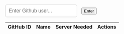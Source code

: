 <html>
<head>
<style>
        #profilepic {
            width: 40%;
            padding-top: 40px;
        }
        .fetchResults {
            display: flex;
            flex-direction: column;
            align-items: center;
        }
        #bio {
            font-style: italic;
            text-align: center;
            margin-top: 10px;
        }
        #additionalInfo {
            margin-top: 20px;
            text-align: center;
        }
        .overlay {
            display: none;
            position: fixed;
            top: 0;
            left: 0;
            width: 100%;
            height: 100%;
            background-color: rgba(0, 0, 0, 0.71);
            justify-content: center;
            align-items: center;
            z-index: 1000;
        }
        .popup {
            background-color: grey;
            padding: 20px;
            border-radius: 10px;
            box-shadow: 0px 0px 10px rgba(0, 0, 0, 0.2);
            max-width: 80%;
            text-align: center;
        }
        #userInput {
            padding: 10px;
            border: 1px solid #ccc;
            border-radius: 5px;
            margin-right: 10px;
            font-size: 16px;
        }
        #fetchButton {
            padding: 10px 20px;
            background-color: #007bff;
            color: white;
            border: none;
            border-radius: 5px;
            cursor: pointer;
            font-size: 16px;
        }
        .namebox,
        .serverStatus,
        .usernamebox {
            flex: 1; /* Equal width for each box */
            border: darkgray 2px solid;
            padding: 5px;
            margin: 5px; /* Add margin between the boxes */
        }
        .userContent {
            display: flex;
            flex-direction: row; /* Display children in a row */
            justify-content: space-between; /* Add space between children */
            align-items: center; /* Vertically align children */
        }


</style>
</head>

<body>
    <input type="text" id="userInput" placeholder="Enter Github user...">
    <button onclick="fetchUser()">Enter</button>
    <table id="view_table">
        <thead>
            <tr>
            <th>GitHub ID</th>
            <th>Name</th>
            <th>Server Needed</th>
            <th>Actions</th>
            </tr>
        </thead>
        <tbody id="result">
            <!-- javascript generated data -->
        </tbody>
    </table>
    <div class="overlay" id="popupOverlay">
        <div class="popup">
            <div class="fetchResults">
                <div id="profilepic"></div>
                <h1 id="username"></h1>
                <h2 id="bio"></h2>
                <div id="profilelink"></div>
                <p id="additionalInfo"></p>
                <div class="userContent">
                    <div class="namebox">
                        <p>Name:</p>
                        <input type="name" id="nameplaceholder" placeholder="">
                    </div>
                    <div class="serverStatus">
                        <p>Server Needed?</p>
                        <input type="checkbox" name="server_needed" id="server_needed">
                    </div>
                    <div class="usernamebox">
                        <p>Github Username:</p>
                        <input type="username" id="usernameplaceholder" placeholder="">
                    </div>
                </div>
            </div>
            <button onclick="create_user()">Add User</button>
            <button onclick="closePopup()">Close</button>
        </div>
    </div>


<script>
    // prepare HTML result container for new output
    const resultContainer = document.getElementById("result");
    // prepare URL's to allow easy switch from deployment and localhost
    //const url = "http://localhost:8180/api/users/";
    const url = "https://devops.nighthawkcodingsociety.com/api/users/"
    
    // Standard definitions
    const request_options = {
        mode: 'cors',
        cache: 'default',
        credentials: 'omit',
        headers: {
        'Content-Type': 'application/json'
        }
    };

    // Load users on page entry
    read_users();


    // Call the API with GET request (read)
    function read_users() {
        // prepares request options
        const read_options = {
        ...request_options,
        method: 'GET'
        };

        // fetch the data from API
        fetch(url, read_options)
        // response is a RESTful "promise" on any successful fetch
        .then(response => {
            // check for response errors
            if (response.status !== 200) {
                const errorMsg = 'Database read error: ' + response.status;
                console.log(errorMsg);
                const tr = document.createElement("tr");
                const td = document.createElement("td");
                td.innerHTML = errorMsg;
                tr.appendChild(td);
                resultContainer.appendChild(tr);
                return;
            }
            // valid response will have json data
            response.json().then(data => {
                console.log(data);
                // delete old data
                while (resultContainer.children.length) {
                resultContainer.removeChild(resultContainer.lastChild);
                }
                // update new data
                for (let row in data) {
                console.log(data[row]);
                add_row(data[row]);
                }
            })
        })
        // catch fetch errors (ie ACCESS to server blocked)
        .catch(err => {
        console.error(err);
        const tr = document.createElement("tr");
        const td = document.createElement("td");
        td.innerHTML = err;
        tr.appendChild(td);
        resultContainer.appendChild(tr);
        });
    }

    function create_user(){
        
        const body = {
            uid: document.getElementById("usernameplaceholder").value,
            name: document.getElementById("nameplaceholder").value,
            server_needed: document.getElementById("server_needed").checked 
        };

        // Call the API with POST request (create)
        const post_options = {
        ...request_options,
        method: 'POST',
        body: JSON.stringify(body),
        };

        // URL for Create API
        // Fetch API call to the database to create a new user
        fetch(url, post_options)
        .then(response => {
            // trap error response from Web API
            if (response.status !== 200) {
            const errorMsg = 'Database create error: ' + response.status;
            console.log(errorMsg);
            const tr = document.createElement("tr");
            const td = document.createElement("td");
            td.innerHTML = errorMsg;
            tr.appendChild(td);
            resultContainer.appendChild(tr);
            return;
            }
            // response contains valid result
            response.json().then(data => {
                console.log(data);
                //add a table row for the new/created userid
                add_row(data);
            })
        })

        closePopup()
    }


    function updateEvent(id) {
    // Handle update action here
    console.log("Update button clicked for ID:", id);

    // Find the existing row
    const existingRow = document.getElementById(`row-${id}`);
    
    // Input fields for update
    const uidInput = document.createElement("input");
    uidInput.type = "text";
    uidInput.value = document.getElementById(`uid-${id}`).innerHTML;
    
    const nameInput = document.createElement("input");
    nameInput.type = "text";
    nameInput.value = document.getElementById(`name-${id}`).innerHTML;
    
    const serverNeededInput = document.createElement("input");
    serverNeededInput.type = "checkbox";
    serverNeededInput.checked = document.getElementById(`serverNeeded-${id}`).innerHTML === "Yes";

    // Save button
    const saveBtn = document.createElement("button");
    saveBtn.textContent = "Save";
    saveBtn.addEventListener("click", () => {
        // Construct the updated data object
        const updatedData = {
        uid: uidInput.value,
        name: nameInput.value,
        server_needed: serverNeededInput.checked
        };

        // Call the API with a PUT request (update)
        const update_options = {
        ...request_options,
        method: 'PUT',
        body: JSON.stringify(updatedData)
        };

        fetch(`${url}${id}`, update_options)
        .then((response) => {
            if (response.status === 200) {
            // Update was successful
            read_users(); // Refresh the table
            } else {
            // Display error message in a cell
            const errorCell = document.createElement("td");
            errorCell.style.color = "red";
            errorCell.textContent = "Update failed. Please try again.";
            existingRow.appendChild(errorCell);
            }
        })
        .catch((error) => {
            console.error("Error updating user:", error);
        });
    });

    // Create <td> elements for each input
    const uidCell = document.createElement("td");
    uidCell.appendChild(uidInput);

    const nameCell = document.createElement("td");
    nameCell.appendChild(nameInput);
    
    const serverNeededCell = document.createElement("td");
    serverNeededCell.appendChild(serverNeededInput);

    const saveBtnCell = document.createElement("td");
    saveBtnCell.appendChild(saveBtn);

    // Remove existing row content
    while (existingRow.firstChild) {
        existingRow.removeChild(existingRow.firstChild);
    }

    // Add input fields and save button to the form
    existingRow.appendChild(uidCell);
    existingRow.appendChild(nameCell);
    existingRow.appendChild(serverNeededCell);
    existingRow.appendChild(saveBtnCell);
    }

    function deleteEvent(id) {
    // Handle delete action here
    console.log("Delete button clicked for ID:", id);

    // Prompt user for password input
    const password = prompt("Enter 'delete' to confirm:");

    // Check if the entered password is correct
    if (password === "delete") {
        // Call the delete API with a DELETE request
        const delete_options = {
        ...request_options,
        method: 'DELETE',
        };

        fetch(`${url}${id}`, delete_options)
        .then((response) => {
            if (response.status === 200) {
            // Deletion was successful
            read_users(); // Refresh the table
            } else {
            // Display error message in a cell
            const errorCell = document.createElement("td");
            errorCell.style.color = "red";
            errorCell.textContent = "Delete failed. Please try again.";
            existingRow.appendChild(errorCell);
            }
        })
        .catch((error) => {
            console.error("Error deleting user:", error);
        });
    } else {
        // Display error message for incorrect password
        const errorCell = document.createElement("td");
        errorCell.style.color = "red";
        errorCell.textContent = "Incorrect password. Deletion canceled.";
        existingRow.appendChild(errorCell);
    }
    }


    function add_row(data) {
    const tr = document.createElement("tr");
    tr.id = `row-${data.id}`; // Set a unique ID for the row

    const uid = document.createElement("td");
    const name = document.createElement("td");
    const serverNeeded = document.createElement("td");
    const actions = document.createElement("td");

    // obtain data that is specific to the API
    uid.innerHTML = data.uid;
    uid.id = `uid-${data.id}`; // Set a unique ID for the GitHub ID cell

    name.innerHTML = data.name;
    name.id = `name-${data.id}`;
    serverNeeded.innerHTML = data.server_needed ? "Yes" : "No";
    serverNeeded.id = `serverNeeded-${data.id}`;

    // "Update" and "Delete" buttons
    const updateBtn = document.createElement("button");
    updateBtn.textContent = "Update";
    updateBtn.addEventListener("click", () => {
        updateEvent(data.id);
    });

    const deleteBtn = document.createElement("button");
    deleteBtn.textContent = "Delete";
    deleteBtn.addEventListener("click", () => {
        deleteEvent(data.id);
    });

    // Add buttons to the actions column
    actions.appendChild(updateBtn);
    actions.appendChild(deleteBtn);

    // add HTML to container
    tr.appendChild(uid);
    tr.appendChild(name);
    tr.appendChild(serverNeeded);
    tr.appendChild(actions);

    resultContainer.appendChild(tr);
    }
    
        function openPopup() {
            document.getElementById("popupOverlay").style.display = "flex";
        }
        function closePopup() {
            document.getElementById("popupOverlay").style.display = "none";
        }
        function fetchUser() {
            let userInput = document.getElementById("userInput").value;
            let resultUsername = document.getElementById("username");
            let resultBio = document.getElementById("bio");
            let profilePicDiv = document.getElementById("profilepic");
            let profileLinkDiv = document.getElementById("profilelink");
            let additionalInfoDiv = document.getElementById("additionalInfo");
            let request = new XMLHttpRequest();

            const url = `https://api.github.com/users/${userInput}`;
            const token = "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";

            request.open('GET', url);
            request.setRequestHeader('Authorization', `Bearer ${token}`);
            request.send();

            request.onreadystatechange = function() {
                if (request.readyState === 4 && request.status === 200) {
                    let response = JSON.parse(request.responseText);

                    console.log(response)

                    let img = document.createElement("img");
                    img.src = response.avatar_url;
                    img.alt = "Profile Picture";

                    resultUsername.textContent = response.login;
                    if (response.bio === null) {
                        resultBio.textContent = "No bio available";
                    } else {
                        resultBio.textContent = `"${response.bio}"`;
                    }

                    let profileLink = document.createElement("a");
                    profileLink.href = response.html_url;
                    profileLink.textContent = "Visit Profile";

                    let location = response.location === null ? "No location available" : `"${response.location}"`;

                    let additionalInfo = `
                        Repositories: ${response.public_repos} | Followers: ${response.followers} | Following: ${response.following} <br>
                        Location: ${location} | Created: ${response.created_at} | Last Updated: ${response.updated_at}
                    `;

                    profilePicDiv.innerHTML = '';
                    profileLinkDiv.innerHTML = '';

                    profilePicDiv.appendChild(img);
                    profileLinkDiv.appendChild(profileLink);
                    additionalInfoDiv.innerHTML = additionalInfo;

                    let nameVar = document.getElementById("nameplaceholder");
                    nameVar.value = ""
                    nameVar.value = response.name;

                    let usernameVar = document.getElementById("usernameplaceholder");
                    usernameVar.value = ""
                    usernameVar.value = response.login;


                }
            };

            openPopup();
        }
</script>
</body>
</html>